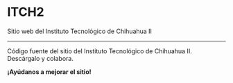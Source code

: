 ITCH2
=====

Sitio web del Instituto Tecnológico de Chihuahua II

-----------------------------------------------
Código fuente del sitio del Instituto Tecnológico de Chihuahua II.
Descárgalo y colabora.

**¡Ayúdanos a mejorar el sitio!**

